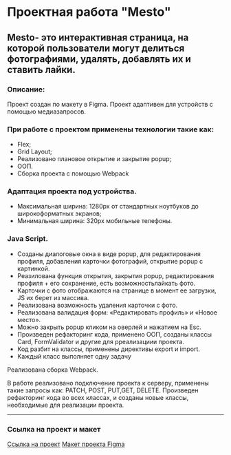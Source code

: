 # Проектная работа "Mesto"
Mesto- это интерактивная страница, на которой пользователи могут делиться фотографиями, удалять, добавлять их и ставить лайки.
---
### Описание:
Проект создан по макету в Figma.
Проект адаптивен для устройств с помощью медиазапросов.

### При работе с проектом применены технологии такие как:
* Flex;
* Grid Layout;
* Реализовано плановое открытие и закрытие popup;
* ООП.
* Сборка проекта с помощью Webpack

### Адаптация проекта под устройства.
 * Максимальная ширина: 1280px от стандартных ноутбуков до широкоформатных экранов;
 * Минимальная ширина: 320px мобильные телефоны.

### Java Script.
* Созданы диалоговые окна в виде popup, для редактирования профиля, добавления карточки фотографий, открытие popup с картинкой.
* Реазилована функция открытия, закрытия popup, редактирования профиля + его сохранение, есть возможностьлайкать фото.
* Карточки с фото отображаются на странице в момент ее загрузки, JS их берет из массива.
* Реализована возможность удаления карточки с фото.
* Реализована валидация форм: «Редактировать профиль» и «Новое место».
* Можно закрыть popup кликом на оверлей и нажатием на Esc.
* Произведен рефакторинг кода, применено ООП, созданы классы Card, FormValidator и другие для рреализациии проекта.
* Код разбит на классы, применены директивы export и import.
* Каждый класс выполняет одну задачу

Реализована сборка Webpack.

В работе реализовано подключение проекта к серверу, применены такие запросы как: PATCH, POST, PUT,GET, DELETE. Произведен рефакторинг кода во всех классах, и созданы новые классы, необходимые для реализации проекта.

---
### Ссылка на проект и макет
[Ссылка на проект](https://kuban23.github.io/mesto/)
[Макет проекта Figma](https://www.figma.com/file/2cn9N9jSkmxD84oJik7xL7/JavaScript.-Sprint-4?node-id=0%3A1)


